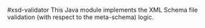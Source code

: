 #xsd-validator
This Java module implements the XML Schema file validation (with respect to the meta-schema) logic.